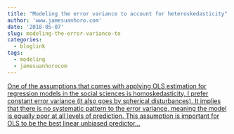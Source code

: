 ```yaml
---
title: "Modeling the error variance to account for heteroskedasticity"
author: 'www.jamesuanhoro.com'
date: '2018-05-07'
slug: modeling-the-error-variance-to
categories:
  - bloglink
tags:
  - modeling
  - jamesuanhorocom
---
```


[One of the assumptions that comes with applying OLS estimation for regression models in the social sciences is homoskedasticity, I prefer constant error variance (it also goes by spherical disturbances). It implies that there is no systematic pattern to the error variance, meaning the model is equally poor at all levels of prediction. This assumption is important for OLS to be the best linear unbiased predictor...<click to read more>](https://www.jamesuanhoro.com/post/2018/05/07/modeling-the-error-variance-to-account-for-heteroskedasticity/)

